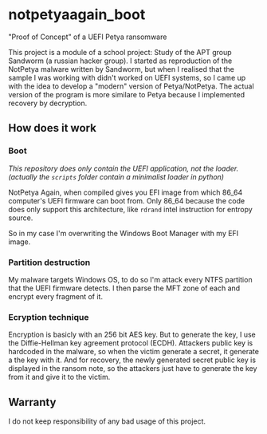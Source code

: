 # notpetyaagain_boot
"Proof of Concept" of a UEFI Petya ransomware 

This project is a module of a school project: Study of the APT group Sandworm (a russian hacker group). I started as reproduction of the NotPetya malware written by Sandworm, but when I realised that the sample I was working with didn't worked on UEFI systems, so I came up with the idea to develop a "modern" version of Petya/NotPetya.
The actual version of the program is more similare to Petya because I implemented recovery by decryption.

## How does it work

### Boot
*This repository does only contain the UEFI application, not the loader. (actually the `scripts` folder contain a minimalist loader in python)*

NotPetya Again, when compiled gives you EFI image from which 86_64 computer's UEFI firmware can boot from. Only 86_64 because the code does only support this architecture, like `rdrand` intel instruction for entropy source.

So in my case I'm overwriting the Windows Boot Manager with my EFI image.

### Partition destruction

My malware targets Windows OS, to do so I'm attack every NTFS partition that the UEFI firmware detects.
I then parse the MFT zone of each and encrypt every fragment of it.

### Ecryption technique

Encryption is basicly with an 256 bit AES key. But to generate the key, I use the Diffie-Hellman key agreement protocol (ECDH).
Attackers public key is hardcoded in the malware, so when the victim generate a secret, it generate a the key with it. And for recovery, the newly generated secret public key is displayed in the ransom note, so the attackers just have to generate the key from it and give it to the victim.

## Warranty

I do not keep responsibility of any bad usage of this project.
